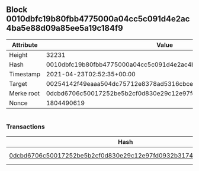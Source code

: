 ## Block 0010dbfc19b80fbb4775000a04cc5c091d4e2ac4ba5e88d09a85ee5a19c184f9

Attribute | Value
--- | ---
Height | 32231
Hash | 0010dbfc19b80fbb4775000a04cc5c091d4e2ac4ba5e88d09a85ee5a19c184f9
Timestamp | 2021-04-23T02:52:35+00:00
Target | 00254142f49eaaa504dc75712e8378ad5316cbcead634704b3734b6271167cc4
Merke root | 0dcbd6706c50017252be5b2cf0d830e29c12e97fd0932b3174292efaa9f728b7
Nonce | 1804490619

```

```

### Transactions

Hash | Amount
--- | ---
[0dcbd6706c50017252be5b2cf0d830e29c12e97fd0932b3174292efaa9f728b7](0dcbd6706c50017252be5b2cf0d830e29c12e97fd0932b3174292efaa9f728b7.md) | 10.00000000 SKEPTI 
